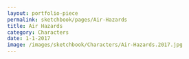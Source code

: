 ```yaml
---
layout: portfolio-piece
permalink: sketchbook/pages/Air-Hazards
title: Air Hazards
category: Characters
date: 1-1-2017
image: /images/sketchbook/Characters/Air-Hazards.2017.jpg
---
```

